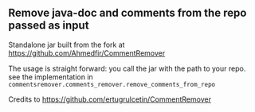 ## Remove java-doc and comments from the repo passed as input
Standalone jar built from the fork at https://github.com/Ahmedfir/CommentRemover

The usage is straight forward: you call the jar with the path to your repo.
see the implementation in `commentsremover.comments_remover.remove_comments_from_repo`

Credits to https://github.com/ertugrulcetin/CommentRemover 